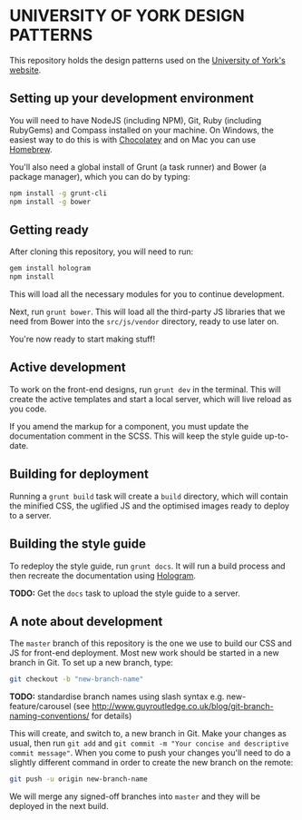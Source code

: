 # UNIVERSITY OF YORK DESIGN PATTERNS

This repository holds the design patterns used on the [University of York's website](http://www.york.ac.uk).

## Setting up your development environment

You will need to have NodeJS (including NPM), Git, Ruby (including RubyGems) and Compass installed on your machine. On Windows, the easiest way to do this is with [Chocolatey](https://chocolatey.org/) and on Mac you can use [Homebrew](http://brew.sh/).

You'll also need a global install of Grunt (a task runner) and Bower (a package manager), which you can do by typing:

```bash
npm install -g grunt-cli
npm install -g bower
```

## Getting ready

After cloning this repository, you will need to run:

```bash
gem install hologram
npm install
```

This will load all the necessary modules for you to continue development.

Next, run `grunt bower`. This will load all the third-party JS libraries that we need from Bower into the `src/js/vendor` directory, ready to use later on.

You're now ready to start making stuff!

## Active development

To work on the front-end designs, run `grunt dev` in the terminal. This will create the active templates and start a local server, which will live reload as you code.

If you amend the markup for a component, you must update the documentation comment in the SCSS. This will keep the style guide up-to-date.

## Building for deployment

Running a `grunt build` task will create a `build` directory, which will contain the minified CSS, the uglified JS and the optimised images ready to deploy to a server.

## Building the style guide

To redeploy the style guide, run `grunt docs`. It will run a build process and then recreate the documentation using [Hologram](http://trulia.github.io/hologram/).

**TODO:** Get the `docs` task to upload the style guide to a server.

## A note about development

The `master` branch of this repository is the one we use to build our CSS and JS for front-end deployment. Most new work should be started in a new branch in Git. To set up a new branch, type:

```bash
git checkout -b "new-branch-name"
```

**TODO:** standardise branch names using slash syntax e.g. new-feature/carousel (see http://www.guyroutledge.co.uk/blog/git-branch-naming-conventions/ for details)

This will create, and switch to, a new branch in Git. Make your changes as usual, then run `git add` and `git commit -m "Your concise and descriptive commit message"`. When you come to push your changes you'll need to do a slightly different command in order to create the new branch on the remote:

```bash
git push -u origin new-branch-name
```

We will merge any signed-off branches into `master` and they will be deployed in the next build.